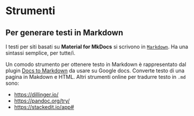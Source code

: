 # Strumenti

## Per generare testi in Markdown

I testi per siti basati su **Material for MkDocs** si scrivono in [`Markdown`](https://www.wikiwand.com/it/Markdown). Ha una sintassi semplice, per tutte/i.

Un comodo strumento per ottenere testo in Markdown è rappresentato dal plugin [Docs to Markdown](https://workspace.google.com/marketplace/app/docs_to_markdown/700168918607) da usare su Google docs. Converte testo di una pagina in Makdown e HTML.
Altri strumenti online per tradurre testo in `.md` sono:

- https://dillinger.io/
- https://pandoc.org/try/
- https://stackedit.io/app#

